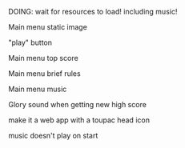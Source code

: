 DOING: wait for resources to load! including music!

Main menu static image

"play" button

Main menu top score

Main menu brief rules

Main menu music

Glory sound when getting new high score

make it a web app
  with a toupac head icon

music doesn't play on start